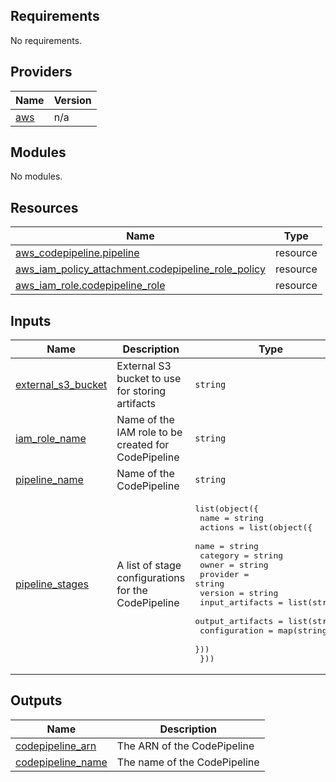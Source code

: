 ## Requirements

No requirements.

## Providers

| Name | Version |
|------|---------|
| <a name="provider_aws"></a> [aws](#provider\_aws) | n/a |

## Modules

No modules.

## Resources

| Name | Type |
|------|------|
| [aws_codepipeline.pipeline](https://registry.terraform.io/providers/hashicorp/aws/latest/docs/resources/codepipeline) | resource |
| [aws_iam_policy_attachment.codepipeline_role_policy](https://registry.terraform.io/providers/hashicorp/aws/latest/docs/resources/iam_policy_attachment) | resource |
| [aws_iam_role.codepipeline_role](https://registry.terraform.io/providers/hashicorp/aws/latest/docs/resources/iam_role) | resource |

## Inputs

| Name | Description | Type | Default | Required |
|------|-------------|------|---------|:--------:|
| <a name="input_external_s3_bucket"></a> [external\_s3\_bucket](#input\_external\_s3\_bucket) | External S3 bucket to use for storing artifacts | `string` | n/a | yes |
| <a name="input_iam_role_name"></a> [iam\_role\_name](#input\_iam\_role\_name) | Name of the IAM role to be created for CodePipeline | `string` | `"codepipeline-role"` | no |
| <a name="input_pipeline_name"></a> [pipeline\_name](#input\_pipeline\_name) | Name of the CodePipeline | `string` | n/a | yes |
| <a name="input_pipeline_stages"></a> [pipeline\_stages](#input\_pipeline\_stages) | A list of stage configurations for the CodePipeline | <pre>list(object({<br>    name = string<br>    actions = list(object({<br>      name             = string<br>      category         = string<br>      owner            = string<br>      provider         = string<br>      version          = string<br>      input_artifacts  = list(string)<br>      output_artifacts = list(string)<br>      configuration    = map(string)<br>    }))<br>  }))</pre> | n/a | yes |

## Outputs

| Name | Description |
|------|-------------|
| <a name="output_codepipeline_arn"></a> [codepipeline\_arn](#output\_codepipeline\_arn) | The ARN of the CodePipeline |
| <a name="output_codepipeline_name"></a> [codepipeline\_name](#output\_codepipeline\_name) | The name of the CodePipeline |
